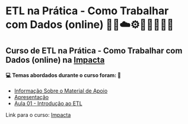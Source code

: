 # ETL na Prática - Como Trabalhar com Dados (online) 🤖🎲☁️⚙️🤯👨🏻‍💻🐍
## Curso de ETL na Prática - Como Trabalhar com Dados (online) na [Impacta](https://www.impacta.com.br/cursos/etl-na-pratica-como-trabalhar-com-dados-online)
#### 💻 Temas abordados durante o curso foram: 🚀

- [Informação Sobre o Material de Apoio](https://github.com/romulovieira777/ETL_na_Pratica_como_Trabalhar_com_Dados_Online/tree/main/Informacao_Sobre_o_Material_de_Apoio)
- [Apresentação](https://github.com/romulovieira777/ETL_na_Pratica_como_Trabalhar_com_Dados_Online/tree/main/Apresentacao)
- [Aula 01 - Introdução ao ETL]()

Link para o curso: [Impacta](https://www.impacta.com.br/cursos/etl-na-pratica-como-trabalhar-com-dados-online)
